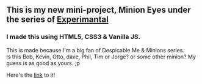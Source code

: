 ## This is my new mini-project, Minion Eyes under the series of [Experimantal](https://github.com/P4RT33K/Experimental)
### I made this using HTML5, CSS3 & Vanilla JS.

This is made because I'm a big fan of Despicable Me & Minions series.\
Is this Bob, Kevin, Otto, dave, Phil, Tim or Jorge? or some other minion? My guess is as good as yours. ;p

Here's the [link](https://p4rt33k.github.io/MinionEyes/minion) to it!
